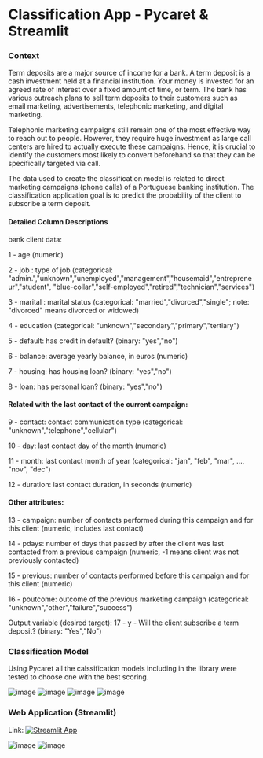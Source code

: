 # Classification App - Pycaret & Streamlit

### Context
Term deposits are a major source of income for a bank. A term deposit is a cash investment held at a financial institution. Your money is invested for an agreed rate of interest over a fixed amount of time, or term. The bank has various outreach plans to sell term deposits to their customers such as email marketing, advertisements, telephonic marketing, and digital marketing.

Telephonic marketing campaigns still remain one of the most effective way to reach out to people. However, they require huge investment as large call centers are hired to actually execute these campaigns. Hence, it is crucial to identify the customers most likely to convert beforehand so that they can be specifically targeted via call.

The data used to create the classification model is related to direct marketing campaigns (phone calls) of a Portuguese banking institution. The classification application goal is to predict the probability of the client to subscribe a term deposit.

#### Detailed Column Descriptions
bank client data:

1 - age (numeric)

2 - job : type of job (categorical: "admin.","unknown","unemployed","management","housemaid","entrepreneur","student",
"blue-collar","self-employed","retired","technician","services")

3 - marital : marital status (categorical: "married","divorced","single"; note: "divorced" means divorced or widowed)

4 - education (categorical: "unknown","secondary","primary","tertiary")

5 - default: has credit in default? (binary: "yes","no")

6 - balance: average yearly balance, in euros (numeric)

7 - housing: has housing loan? (binary: "yes","no")

8 - loan: has personal loan? (binary: "yes","no")
#### Related with the last contact of the current campaign:

9 - contact: contact communication type (categorical: "unknown","telephone","cellular")

10 - day: last contact day of the month (numeric)

11 - month: last contact month of year (categorical: "jan", "feb", "mar", …, "nov", "dec")

12 - duration: last contact duration, in seconds (numeric)
#### Other attributes:
13 - campaign: number of contacts performed during this campaign and for this client (numeric, includes last contact)

14 - pdays: number of days that passed by after the client was last contacted from a previous campaign (numeric, -1 means client was not previously contacted)

15 - previous: number of contacts performed before this campaign and for this client (numeric)

16 - poutcome: outcome of the previous marketing campaign (categorical: "unknown","other","failure","success")

Output variable (desired target):
17 - y - Will the client subscribe a term deposit? (binary: "Yes","No")

### Classification Model

Using Pycaret all the calssification models including in the library were tested to choose one with the best scoring.

![image](https://user-images.githubusercontent.com/80360561/156089058-e78ecc16-9729-4647-be86-93a19e463d09.png)
![image](https://user-images.githubusercontent.com/80360561/156089621-72435278-293a-4bd9-994b-3ed30568747e.png)
![image](https://user-images.githubusercontent.com/80360561/156089660-9b6719ec-2a6e-4d54-9a90-00f10631cced.png)
![image](https://user-images.githubusercontent.com/80360561/156089695-335a93bd-9109-4b76-acc8-2413ee9caa81.png)



### Web Application (Streamlit)
Link:
[![Streamlit App](https://static.streamlit.io/badges/streamlit_badge_black_white.svg)](https://share.streamlit.io/juli5567/opsanalytics/main/app.py)

![image](https://user-images.githubusercontent.com/80360561/156090579-7f39d07b-ff19-4b50-80b9-7f210a1865bb.png)
![image](https://user-images.githubusercontent.com/80360561/156090484-8e717935-e592-4353-8763-7c8a38b676f7.png)


